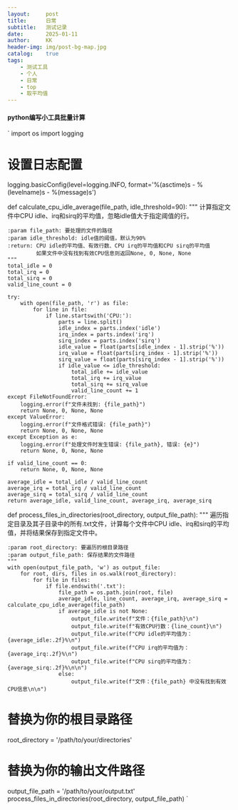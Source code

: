 ```yaml
---
layout:     post
title:      日常
subtitle:   测试记录
date:       2025-01-11
author:     KK
header-img: img/post-bg-map.jpg
catalog: 	true
tags:
    - 测试工具
    - 个人
    - 日常
    - top
    - 取平均值
---
```

#### python编写小工具批量计算
`
import os
import logging

# 设置日志配置
logging.basicConfig(level=logging.INFO, format='%(asctime)s - %(levelname)s - %(message)s')

def calculate_cpu_idle_average(file_path, idle_threshold=90):
    """
    计算指定文件中CPU idle、irq和sirq的平均值，忽略idle值大于指定阈值的行。
  
    :param file_path: 要处理的文件的路径
    :param idle_threshold: idle值的阈值，默认为90%
    :return: CPU idle的平均值、有效行数、CPU irq的平均值和CPU sirq的平均值
             如果文件中没有找到有效CPU信息则返回None, 0, None, None
    """
    total_idle = 0
    total_irq = 0
    total_sirq = 0
    valid_line_count = 0

    try:
        with open(file_path, 'r') as file:
            for line in file:
                if line.startswith('CPU:'):
                    parts = line.split()
                    idle_index = parts.index('idle')
                    irq_index = parts.index('irq')
                    sirq_index = parts.index('sirq')
                    idle_value = float(parts[idle_index - 1].strip('%'))
                    irq_value = float(parts[irq_index - 1].strip('%'))
                    sirq_value = float(parts[sirq_index - 1].strip('%'))
                    if idle_value <= idle_threshold:
                        total_idle += idle_value
                        total_irq += irq_value
                        total_sirq += sirq_value
                        valid_line_count += 1
    except FileNotFoundError:
        logging.error(f"文件未找到: {file_path}")
        return None, 0, None, None
    except ValueError:
        logging.error(f"文件格式错误: {file_path}")
        return None, 0, None, None
    except Exception as e:
        logging.error(f"处理文件时发生错误: {file_path}, 错误: {e}")
        return None, 0, None, None

    if valid_line_count == 0:
        return None, 0, None, None

    average_idle = total_idle / valid_line_count
    average_irq = total_irq / valid_line_count
    average_sirq = total_sirq / valid_line_count
    return average_idle, valid_line_count, average_irq, average_sirq

def process_files_in_directories(root_directory, output_file_path):
    """
    遍历指定目录及其子目录中的所有.txt文件，计算每个文件中CPU idle、irq和sirq的平均值，并将结果保存到指定文件中。
  
    :param root_directory: 要遍历的根目录路径
    :param output_file_path: 保存结果的文件路径
    """
    with open(output_file_path, 'w') as output_file:
        for root, dirs, files in os.walk(root_directory):
            for file in files:
                if file.endswith('.txt'):
                    file_path = os.path.join(root, file)
                    average_idle, line_count, average_irq, average_sirq = calculate_cpu_idle_average(file_path)
                    if average_idle is not None:
                        output_file.write(f"文件：{file_path}\n")
                        output_file.write(f"有效CPU行数：{line_count}\n")
                        output_file.write(f"CPU idle的平均值为：{average_idle:.2f}%\n")
                        output_file.write(f"CPU irq的平均值为：{average_irq:.2f}%\n")
                        output_file.write(f"CPU sirq的平均值为：{average_sirq:.2f}%\n\n")
                    else:
                        output_file.write(f"文件：{file_path} 中没有找到有效CPU信息\n\n")

# 替换为你的根目录路径
root_directory = '/path/to/your/directories'
# 替换为你的输出文件路径
output_file_path = '/path/to/your/output.txt'
process_files_in_directories(root_directory, output_file_path)
`
